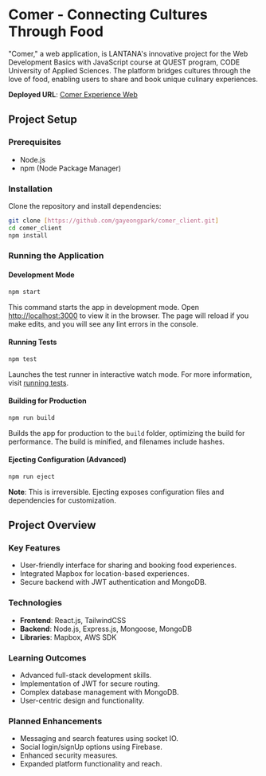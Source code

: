 # Comer - Connecting Cultures Through Food

"Comer," a web application, is LANTANA's innovative project for the Web Development Basics with JavaScript course at QUEST program, CODE University of Applied Sciences. The platform bridges cultures through the love of food, enabling users to share and book unique culinary experiences.

**Deployed URL**: [Comer Experience Web](https://comer-experience-app.onrender.com)

## Project Setup

### Prerequisites

- Node.js
- npm (Node Package Manager)

### Installation

Clone the repository and install dependencies:

```bash
git clone [https://github.com/gayeongpark/comer_client.git]
cd comer_client
npm install
```

### Running the Application

#### Development Mode

```bash
npm start
```

This command starts the app in development mode. Open [http://localhost:3000](http://localhost:3000) to view it in the browser. The page will reload if you make edits, and you will see any lint errors in the console.

#### Running Tests

```bash
npm test
```

Launches the test runner in interactive watch mode. For more information, visit [running tests](https://facebook.github.io/create-react-app/docs/running-tests).

#### Building for Production

```bash
npm run build
```

Builds the app for production to the `build` folder, optimizing the build for performance. The build is minified, and filenames include hashes.

#### Ejecting Configuration (Advanced)

```bash
npm run eject
```

**Note**: This is irreversible. Ejecting exposes configuration files and dependencies for customization.

## Project Overview

### Key Features

- User-friendly interface for sharing and booking food experiences.
- Integrated Mapbox for location-based experiences.
- Secure backend with JWT authentication and MongoDB.

### Technologies

- **Frontend**: React.js, TailwindCSS
- **Backend**: Node.js, Express.js, Mongoose, MongoDB
- **Libraries**: Mapbox, AWS SDK

### Learning Outcomes

- Advanced full-stack development skills.
- Implementation of JWT for secure routing.
- Complex database management with MongoDB.
- User-centric design and functionality.

### Planned Enhancements

- Messaging and search features using socket IO.
- Social login/signUp options using Firebase.
- Enhanced security measures.
- Expanded platform functionality and reach.

